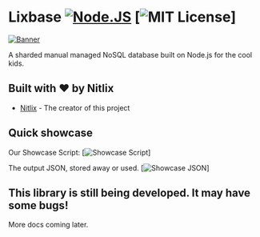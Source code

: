 # Lixbase [![Node.JS](https://img.shields.io/badge/NODE.JS-blueviolet?style=for-the-badge)](http://modejs.org/) [![MIT License](https://img.shields.io/badge/LICENSE-MIT-brightgreen?style=for-the-badge)]

[![Banner](https://i.imgur.com/s9HwcMr.png)](http://modejs.org/)

A sharded manual managed NoSQL database built on Node.js for the cool kids.
## Built with ❤️ by Nitlix

* [Nitlix](https://github.com/nitlix) - The creator of this project

## Quick showcase 
Our Showcase Script:
[![Showcase Script](https://i.imgur.com/w1yBrgr.png)]

The output JSON, stored away or used.
[![Showcase JSON](https://i.imgur.com/5u5DJRs.png)]


## This library is still being developed. It may have some bugs!


More docs coming later.
